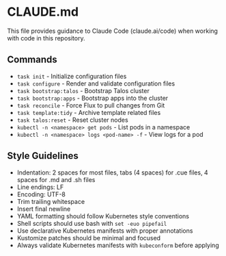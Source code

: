 # CLAUDE.md

This file provides guidance to Claude Code (claude.ai/code) when working with code in this repository.

## Commands

- `task init` - Initialize configuration files
- `task configure` - Render and validate configuration files
- `task bootstrap:talos` - Bootstrap Talos cluster
- `task bootstrap:apps` - Bootstrap apps into the cluster
- `task reconcile` - Force Flux to pull changes from Git
- `task template:tidy` - Archive template related files
- `task talos:reset` - Reset cluster nodes
- `kubectl -n <namespace> get pods` - List pods in a namespace
- `kubectl -n <namespace> logs <pod-name> -f` - View logs for a pod

## Style Guidelines

- Indentation: 2 spaces for most files, tabs (4 spaces) for .cue files, 4 spaces for .md and .sh files
- Line endings: LF
- Encoding: UTF-8
- Trim trailing whitespace
- Insert final newline
- YAML formatting should follow Kubernetes style conventions
- Shell scripts should use bash with `set -euo pipefail`
- Use declarative Kubernetes manifests with proper annotations
- Kustomize patches should be minimal and focused
- Always validate Kubernetes manifests with `kubeconform` before applying